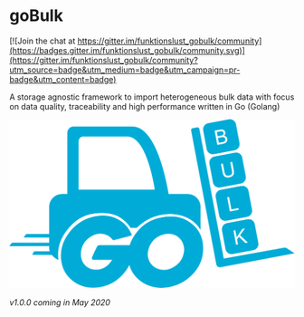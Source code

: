 # goBulk

[![Join the chat at https://gitter.im/funktionslust_gobulk/community](https://badges.gitter.im/funktionslust_gobulk/community.svg)](https://gitter.im/funktionslust_gobulk/community?utm_source=badge&utm_medium=badge&utm_campaign=pr-badge&utm_content=badge)

A storage agnostic framework to import heterogeneous bulk data with focus on data quality, traceability and high performance written in Go (Golang)

![Logo](./documentation/logo.png)

*v1.0.0 coming in May 2020*
